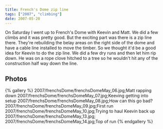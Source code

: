 ```yaml
---
title: French's Dome zip line
tags: ["2007", "climbing"]
date: 2007-05-20
---
```

On Saturday I went up to French's Dome with Keevin and Matt.  We did a few climbs and it was pretty good.  But the exciting part was there is a zip line there.  They're rebuilding the belay areas on the right side of the dome and have a cable line installed to move the timber.  So we thought it'd be a good idea for Keevin to do the zip line.  We did a few dry runs and then let him rip down.  He was on a rope clove hitched to a tree so he wouldn't hit any of the construction half way down the line.

## Photos 

{% gallery %} 
2007/frenchsDome/frenchsDomeMay_06.jpg;Matt rapping down
2007/frenchsDome/frenchsDomeMay_07.jpg;Keeving getting into setup
2007/frenchsDome/frenchsDomeMay_08.jpg;How can this go bad?
2007/frenchsDome/frenchsDomeMay_09.jpg;First run
2007/frenchsDome/frenchsDomeMay_10.jpg;Trying to haul Keevin back up
2007/frenchsDome/frenchsDomeMay_13.jpg;
2007/frenchsDome/frenchsDomeMay_14.jpg;Top of run
{% endgallery %}
